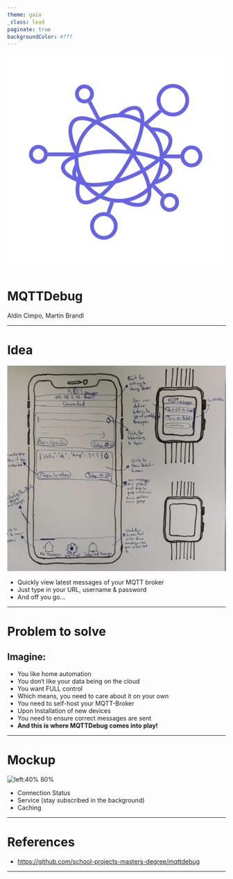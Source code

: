```yaml
---
theme: gaia
_class: lead
paginate: true
backgroundColor: #fff
---
```


![bg left:40% 80%](./images/mqtt.png)

# **MQTTDebug**

Aldin Cimpo, Martin Brandl

---

# Idea
![left:40% 80%](./images/paper.png)
* Quickly view latest messages of your MQTT broker
* Just type in your URL, username & password
* And off you go...



---
# Problem to solve
## Imagine:
* You like home automation
* You don‘t like your data being on the cloud
* You want FULL control
* Which means, you need to care about it on your own
* You need to self-host your MQTT-Broker
* Upon Installation of new devices
* You need to ensure correct messages are sent
* **And this is where MQTTDebug comes into play!**


---
# Mockup

![left:40% 80%](image.png)


* Connection Status
* Service (stay subscribed in the background)
* Caching

---

# References
* https://github.com/school-projects-masters-degree/mqttdebug


---